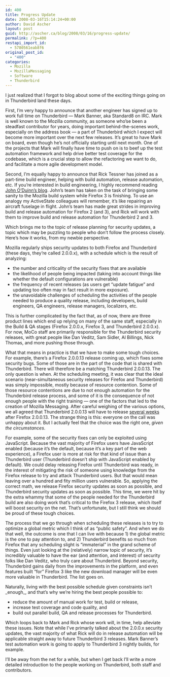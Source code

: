```yaml
---
id: 400
title: Progress Update
date: 2008-03-16T15:14:24+00:00
author: David Ascher
layout: post
guid: http://ascher.ca/blog/2008/03/16/progress-update/
permalink: /?p=400
restapi_import_id:
  - 5780561eab8f6
original_post_id:
  - "400"
categories:
  - Mozilla
  - MozillaMessaging
  - Software
  - Thunderbird
---
```

I just realized that I forgot to blog about some of the exciting things going on in Thunderbird land these days.

First, I&#8217;m very happy to announce that another engineer has signed up to work full time on Thunderbird &#8212; Mark Banner, aka Standard8 on IRC. Mark is well known to the Mozilla community, as someone who&#8217;se been a steadfast contributor for years, doing important behind-the-scenes work, especially on the address book &#8212; a part of Thunderbird which I expect will become more important over the next few releases. It&#8217;s great to have Mark on board, even though he&#8217;s not officially starting until next month. One of the projects that Mark will finally have time to push on is to beef up the test automation framework and help drive better test coverage for the codebase, which is a crucial step to allow the refactoring we want to do, and facilitate a more agile development model.

Second, I&#8217;m equally happy to announce that Rick Tessner has joined as a part-time build engineer, helping with build automation, release automation, etc. If you&#8217;re interested in build engineering, I highly recommend reading [John O&#8217;Duinn&#8217;s blog](http://oduinn.com/blog/category/mozilla/). John&#8217;s team has taken on the task of bringing some sanity to the Mozilla build system while Firefox 3 is finishing. To use an analogy my ActiveState colleagues will remember, it&#8217;s like repairing an aircraft fuselage in flight. John&#8217;s team has made great strides in improving build and release automation for Firefox 2 (and 3), and Rick will work with them to improve build and release automation for Thunderbird 2 and 3.

Which brings me to the topic of release planning for security updates, a topic which may be puzzling to people who don&#8217;t follow the process closely. Here&#8217;s how it works, from my newbie perspective.

Mozilla regularly ships security updates to both Firefox and Thunderbird (these days, they&#8217;re called 2.0.0.x), with a schedule which is the result of analyzing:

  * the number and criticality of the security fixes that are available
  * the likelihood of people being impacted (taking into account things like whether the default configurations are vulnerable)
  * the frequency of recent releases (as users get &#8220;update fatigue&#8221; and updating too often may in fact result in more exposure).
  * the unavoidable challenges of scheduling the activities of the people needed to produce a quality release, including developers, build engineers, QA engineers, release managers, localizers, etc.

This is further complicated by the fact that, as of now, there are three product lines which end up relying on many of the same staff, especially in the Build & QA stages (Firefox 2.0.0.x, Firefox 3, and Thunderbird 2.0.0.x). For now, MoCo staff are primarily responsible for the Thunderbird security releases, with great people like Dan Veditz, Sam Sidler, Al Billings, Nick Thomas, and more pushing those through.

What that means in practice is that we have to make some tough choices. For example, there&#8217;s a Firefox 2.0.0.13 release coming up, which fixes some security bugs. Some of those are in the part of the code that is shared with Thunderbird. There will therefore be a matching Thunderbird 2.0.0.13. The only question is when. At the scheduling meeting, it was clear that the ideal scenario (near-simultaneous security releases for Firefox and Thunderbird) was simply impossible, mostly because of resource contention. Some of those resource contentions are due to not enough automation for the Thunderbird release process, and some of it is the consequence of not enough people with the right training &#8212; one of the factors that led to the creation of Mozilla Messaging. After careful weighing of the various options, we all agreed that Thunderbird 2.0.0.13 will have to release [several weeks](http://wiki.mozilla.org/Releases) after Firefox 2.0.0.13. The strange thing is this: everyone on the call was unhappy about it. But I actually feel that the choice was the right one, _given the circumstances_.

For example, some of the security fixes can only be exploited using JavaScript. Because the vast majority of Firefox users have JavaScript enabled (because it&#8217;s the default, because it&#8217;s a key part of the web experience), a Firefox user is more at risk for that kind of issue than a Thunderbird user (Thunderbird doesn&#8217;t ship with JavaScript enabled by default). We could delay releasing Firefox until Thunderbird was ready, in the interest of mitigating the risk of someone using knowledge from the Firefox release to try and attack Thunderbird users. But that would mean leaving over a hundred and fity million users vulnerable. So, applying the correct math, we release Firefox security updates as soon as possible, and Thunderbird security updates as soon as possible. This time, we were hit by the extra whammy that some of the people needed for the Thunderbird build are also doing work that&#8217;s critical to the Firefox 3 release, which itself will boost security on the net. That&#8217;s unfortunate, but I still think we should be proud of these tough choices.

The process that we go through when scheduling these releases is to try to optimize a global metric which I think of as &#8220;public safety&#8221;. And when we do that well, the outcome is one that I can live with because 1) the global metric is the one to pay attention to, and 2) Thunderbird benefits so much from Firefox that any scheduling slight is &#8220;immaterial&#8221; in the grand scheme of things. Even just looking at the (relatively) narrow topic of security, it&#8217;s incredibly valuable to have the ear (and attention, and interest) of security folks like Dan Veditz, who truly care about Thunderbird. Beyond security, Thunderbird gains daily from the improvements in the platform, and even features built &#8220;for&#8221; Firefox 3 like the new download manager will be even more valuable in Thunderbird. The list goes on.

Naturally, living with the best possible schedule given constraints isn&#8217;t \_enough\_, and that&#8217;s why we&#8217;re hiring the best people possible to:

  * reduce the amount of manual work for test, build or release,
  * increase test coverage and code quality, and
  * build out parallel build, QA and release processes for Thunderbird.

Which loops back to Mark and Rick whose work will, in time, help alleviate these issues. Note that while I&#8217;ve primarily talked about the 2.0.0.x security updates, the vast majority of what Rick will do in release automation will be applicable straight away to future Thunderbird 3 releases. Mark Banner&#8217;s test automation work is going to apply to Thunderbird 3 nightly builds, for example.

I&#8217;ll be away from the net for a while, but when I get back I&#8217;ll write a more detailed introduction to the people working on Thunderbird, both staff and contributors.